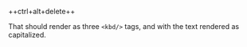 ++ctrl+alt+delete++

That should render as three `<kbd/>` tags, and with the text rendered
as capitalized.
